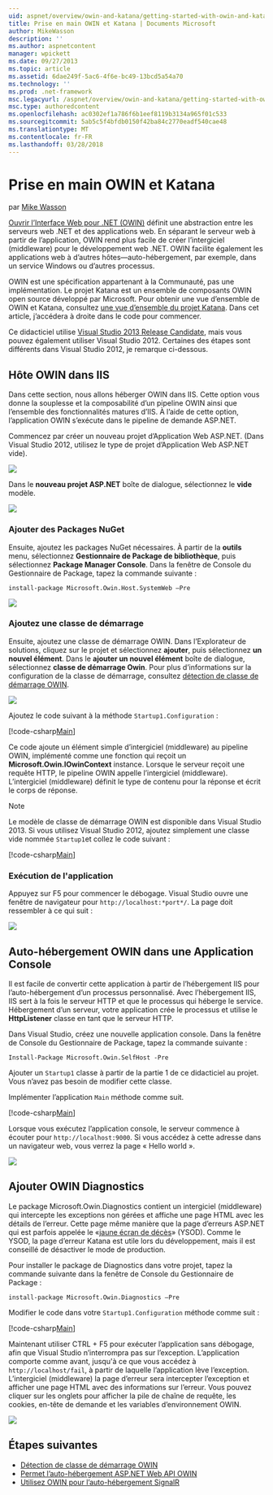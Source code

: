 ```yaml
---
uid: aspnet/overview/owin-and-katana/getting-started-with-owin-and-katana
title: Prise en main OWIN et Katana | Documents Microsoft
author: MikeWasson
description: ''
ms.author: aspnetcontent
manager: wpickett
ms.date: 09/27/2013
ms.topic: article
ms.assetid: 6dae249f-5ac6-4f6e-bc49-13bcd5a54a70
ms.technology: ''
ms.prod: .net-framework
msc.legacyurl: /aspnet/overview/owin-and-katana/getting-started-with-owin-and-katana
msc.type: authoredcontent
ms.openlocfilehash: ac0302ef1a786f6b1eef8119b3134a965f01c533
ms.sourcegitcommit: 5ab5c5f4bfdb0150f42ba84c2770eadf540cae48
ms.translationtype: MT
ms.contentlocale: fr-FR
ms.lasthandoff: 03/28/2018
---
```

<a name="getting-started-with-owin-and-katana"></a>Prise en main OWIN et Katana
====================
par [Mike Wasson](https://github.com/MikeWasson)

[Ouvrir l’Interface Web pour .NET (OWIN)](http://owin.org/) définit une abstraction entre les serveurs web .NET et des applications web. En séparant le serveur web à partir de l’application, OWIN rend plus facile de créer l’intergiciel (middleware) pour le développement web .NET. OWIN facilite également les applications web à d’autres hôtes&#8212;auto-hébergement, par exemple, dans un service Windows ou d’autres processus.

OWIN est une spécification appartenant à la Communauté, pas une implémentation. Le projet Katana est un ensemble de composants OWIN open source développé par Microsoft. Pour obtenir une vue d’ensemble de OWIN et Katana, consultez [une vue d’ensemble du projet Katana](an-overview-of-project-katana.md). Dans cet article, j’accédera à droite dans le code pour commencer.

Ce didacticiel utilise [Visual Studio 2013 Release Candidate](https://go.microsoft.com/fwlink/?LinkId=306566), mais vous pouvez également utiliser Visual Studio 2012. Certaines des étapes sont différents dans Visual Studio 2012, je remarque ci-dessous.

## <a name="host-owin-in-iis"></a>Hôte OWIN dans IIS

Dans cette section, nous allons héberger OWIN dans IIS. Cette option vous donne la souplesse et la composabilité d’un pipeline OWIN ainsi que l’ensemble des fonctionnalités matures d’IIS. À l’aide de cette option, l’application OWIN s’exécute dans le pipeline de demande ASP.NET.

Commencez par créer un nouveau projet d’Application Web ASP.NET. (Dans Visual Studio 2012, utilisez le type de projet d’Application Web ASP.NET vide).

![](getting-started-with-owin-and-katana/_static/image1.png)

Dans le **nouveau projet ASP.NET** boîte de dialogue, sélectionnez le **vide** modèle.

![](getting-started-with-owin-and-katana/_static/image2.png)

### <a name="add-nuget-packages"></a>Ajouter des Packages NuGet

Ensuite, ajoutez les packages NuGet nécessaires. À partir de la **outils** menu, sélectionnez **Gestionnaire de Package de bibliothèque**, puis sélectionnez **Package Manager Console**. Dans la fenêtre de Console du Gestionnaire de Package, tapez la commande suivante :

`install-package Microsoft.Owin.Host.SystemWeb –Pre`

![](getting-started-with-owin-and-katana/_static/image3.png)

### <a name="add-a-startup-class"></a>Ajoutez une classe de démarrage

Ensuite, ajoutez une classe de démarrage OWIN. Dans l’Explorateur de solutions, cliquez sur le projet et sélectionnez **ajouter**, puis sélectionnez **un nouvel élément**. Dans le **ajouter un nouvel élément** boîte de dialogue, sélectionnez **classe de démarrage Owin**. Pour plus d’informations sur la configuration de la classe de démarrage, consultez [détection de classe de démarrage OWIN](owin-startup-class-detection.md).

![](getting-started-with-owin-and-katana/_static/image4.png)

Ajoutez le code suivant à la méthode `Startup1.Configuration` :

[!code-csharp[Main](getting-started-with-owin-and-katana/samples/sample1.cs?highlight=3)]

Ce code ajoute un élément simple d’intergiciel (middleware) au pipeline OWIN, implémenté comme une fonction qui reçoit un **Microsoft.Owin.IOwinContext** instance. Lorsque le serveur reçoit une requête HTTP, le pipeline OWIN appelle l’intergiciel (middleware). L’intergiciel (middleware) définit le type de contenu pour la réponse et écrit le corps de réponse.

> [!NOTE]
> Le modèle de classe de démarrage OWIN est disponible dans Visual Studio 2013. Si vous utilisez Visual Studio 2012, ajoutez simplement une classe vide nommée `Startup1`et collez le code suivant :


[!code-csharp[Main](getting-started-with-owin-and-katana/samples/sample2.cs)]

### <a name="run-the-application"></a>Exécution de l'application

Appuyez sur F5 pour commencer le débogage. Visual Studio ouvre une fenêtre de navigateur pour `http://localhost:*port*/`. La page doit ressembler à ce qui suit :

![](getting-started-with-owin-and-katana/_static/image5.png)

## <a name="self-host-owin-in-a-console-application"></a>Auto-hébergement OWIN dans une Application Console

Il est facile de convertir cette application à partir de l’hébergement IIS pour l’auto-hébergement d’un processus personnalisé. Avec l’hébergement IIS, IIS sert à la fois le serveur HTTP et que le processus qui héberge le service. Hébergement d’un serveur, votre application crée le processus et utilise le **HttpListener** classe en tant que le serveur HTTP.

Dans Visual Studio, créez une nouvelle application console. Dans la fenêtre de Console du Gestionnaire de Package, tapez la commande suivante :

`Install-Package Microsoft.Owin.SelfHost -Pre`

Ajouter un `Startup1` classe à partir de la partie 1 de ce didacticiel au projet. Vous n’avez pas besoin de modifier cette classe.

Implémenter l’application `Main` méthode comme suit.

[!code-csharp[Main](getting-started-with-owin-and-katana/samples/sample3.cs)]

Lorsque vous exécutez l’application console, le serveur commence à écouter pour `http://localhost:9000`. Si vous accédez à cette adresse dans un navigateur web, vous verrez la page « Hello world ».

![](getting-started-with-owin-and-katana/_static/image6.png)

## <a name="add-owin-diagnostics"></a>Ajouter OWIN Diagnostics

Le package Microsoft.Owin.Diagnostics contient un intergiciel (middleware) qui intercepte les exceptions non gérées et affiche une page HTML avec les détails de l’erreur. Cette page même manière que la page d’erreurs ASP.NET qui est parfois appelée le «[jaune écran de décès](http://en.wikipedia.org/wiki/Yellow_Screen_of_Death#Yellow)» (YSOD). Comme le YSOD, la page d’erreur Katana est utile lors du développement, mais il est conseillé de désactiver le mode de production.

Pour installer le package de Diagnostics dans votre projet, tapez la commande suivante dans la fenêtre de Console du Gestionnaire de Package :

`install-package Microsoft.Owin.Diagnostics –Pre`

Modifier le code dans votre `Startup1.Configuration` méthode comme suit :

[!code-csharp[Main](getting-started-with-owin-and-katana/samples/sample4.cs?highlight=4,9-12)]

Maintenant utiliser CTRL + F5 pour exécuter l’application sans débogage, afin que Visual Studio n’interrompra pas sur l’exception. L’application comporte comme avant, jusqu'à ce que vous accédez à `http://localhost/fail`, à partir de laquelle l’application lève l’exception. L’intergiciel (middleware) la page d’erreur sera intercepter l’exception et afficher une page HTML avec des informations sur l’erreur. Vous pouvez cliquer sur les onglets pour afficher la pile de chaîne de requête, les cookies, en-tête de demande et les variables d’environnement OWIN.

![](getting-started-with-owin-and-katana/_static/image7.png)

## <a name="next-steps"></a>Étapes suivantes

- [Détection de classe de démarrage OWIN](owin-startup-class-detection.md)
- [Permet l’auto-hébergement ASP.NET Web API OWIN](../../../web-api/overview/hosting-aspnet-web-api/use-owin-to-self-host-web-api.md)
- [Utilisez OWIN pour l’auto-hébergement SignalR](../../../signalr/overview/deployment/tutorial-signalr-self-host.md)
